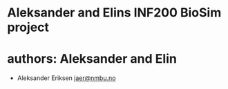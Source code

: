 # Aleksander and Elins INF200 BioSim project

authors: Aleksander and Elin
=======

* Aleksander Eriksen <jaer@nmbu.no>
